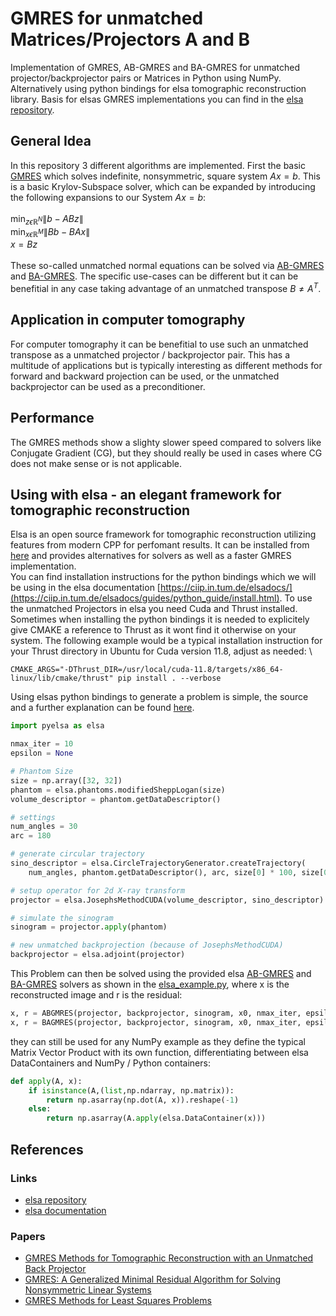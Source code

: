 # GMRES for unmatched Matrices/Projectors A and B

Implementation of GMRES, AB-GMRES and BA-GMRES for unmatched projector/backprojector pairs or Matrices in Python using NumPy. Alternatively using python bindings for elsa tomographic reconstruction library. Basis for elsas GMRES implementations you can find in the [elsa repository](https://gitlab.lrz.de/IP/elsa).

## General Idea

In this repository 3 different algorithms are implemented. First the basic [GMRES](gmres_numpy/GMRES.py) which solves indefinite, nonsymmetric, square system $Ax = b$. This is a basic Krylov-Subspace solver, which can be expanded by introducing the following expansions to our System $Ax = b$:
\
\
$\min_{z \epsilon \mathbb{R}^{N}} \|b-ABz\|$\
$\min_{x \epsilon \mathbb{R}^{M}} \|Bb-BAx\|$\
$x = Bz$\
\
These so-called unmatched normal equations can be solved via [AB-GMRES](gmres_numpy/ABGMRES.py) and [BA-GMRES](gmres_numpy/BAGMRES.py). The specific use-cases can be different but it can be benefitial in any case taking advantage of an unmatched transpose $B \neq A^T$.

## Application in computer tomography

For computer tomography it can be benefitial to use such an unmatched transpose as a unmatched projector / backprojector pair. This has a multitude of applications but is typically interesting as different methods for forward and backward projection can be used, or the unmatched backprojector can be used as a preconditioner.

## Performance

The GMRES methods show a slighty slower speed compared to solvers like Conjugate Gradient (CG), but they should really be used in cases where CG does not make sense or is not applicable.

## Using with elsa - an elegant framework for tomographic reconstruction

Elsa is an open source framework for tomographic reconstruction utilizing features from modern CPP for perfomant results. It can be installed from [here](https://gitlab.lrz.de/IP/elsa) and provides alternatives for solvers as well as a faster GMRES implementation. \
You can find installation instructions for the python bindings which we will be using in the elsa documentation [https://ciip.in.tum.de/elsadocs/](https://ciip.in.tum.de/elsadocs/guides/python_guide/install.html). To use the unmatched Projectors in elsa you need Cuda and Thrust installed. Sometimes when installing the python bindings it is needed to explicitely give CMAKE a reference to Thrust as it wont find it otherwise on your system. The following example would be a typical installation instruction for your Thrust directory in Ubuntu for Cuda version 11.8, adjust as needed: \
```
CMAKE_ARGS="-DThrust_DIR=/usr/local/cuda-11.8/targets/x86_64-linux/lib/cmake/thrust" pip install . --verbose
```

Using elsas python bindings to generate a problem is simple, the source and a further explanation can be found [here](https://ciip.in.tum.de/elsadocs/guides/python_guide/forward_projection.html).

```python
import pyelsa as elsa

nmax_iter = 10
epsilon = None

# Phantom Size
size = np.array([32, 32])
phantom = elsa.phantoms.modifiedSheppLogan(size)
volume_descriptor = phantom.getDataDescriptor()

# settings
num_angles = 30
arc = 180

# generate circular trajectory
sino_descriptor = elsa.CircleTrajectoryGenerator.createTrajectory(
    num_angles, phantom.getDataDescriptor(), arc, size[0] * 100, size[0])

# setup operator for 2d X-ray transform
projector = elsa.JosephsMethodCUDA(volume_descriptor, sino_descriptor)

# simulate the sinogram
sinogram = projector.apply(phantom)

# new unmatched backprojection (because of JosephsMethodCUDA)
backprojector = elsa.adjoint(projector)
```

This Problem can then be solved using the provided elsa [AB-GMRES](gmres_elsa/ABGMRES_elsa.py) and [BA-GMRES](gmres_elsa/ABGMRES_elsa.py) solvers as shown in the [elsa_example.py](elsa_example.py), where x is the reconstructed image and r is the residual:

```python
x, r = ABGMRES(projector, backprojector, sinogram, x0, nmax_iter, epsilon=epsilon)
x, r = BAGMRES(projector, backprojector, sinogram, x0, nmax_iter, epsilon=epsilon)
```

they can still be used for any NumPy example as they define the typical Matrix Vector Product with its own function, differentiating between elsa DataContainers and NumPy / Python containers:

```python
def apply(A, x):
    if isinstance(A,(list,np.ndarray, np.matrix)):
        return np.asarray(np.dot(A, x)).reshape(-1)
    else:
        return np.asarray(A.apply(elsa.DataContainer(x)))
```


## References

### Links
- [elsa repository](https://gitlab.lrz.de/IP/elsa)
- [elsa documentation](https://ciip.in.tum.de/elsadocs/)

### Papers
- [GMRES Methods for Tomographic Reconstruction with an Unmatched Back Projector](http://arxiv.org/abs/2110.01481)
- [GMRES: A Generalized Minimal Residual Algorithm for Solving Nonsymmetric Linear Systems](http://epubs.siam.org/doi/10.1137/0907058)
- [GMRES Methods for Least Squares Problems](http://epubs.siam.org/doi/10.1137/070696313)
     
